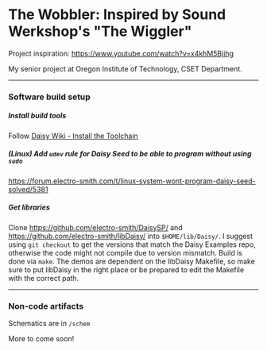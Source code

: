 # The Wobbler: Inspired by Sound Werkshop's "The Wiggler"

Project inspiration: https://www.youtube.com/watch?v=x4khM5Bjihg

My senior project at Oregon Institute of Technology, CSET Department.

----
### Software build setup
##### Install build tools
Follow [Daisy Wiki - Install the Toolchain](https://github.com/electro-smith/DaisyWiki/wiki/1.-Setting-Up-Your-Development-Environment#1-install-the-toolchain)
##### (Linux) Add `udev` rule for Daisy Seed to be able to program without using `sudo`
https://forum.electro-smith.com/t/linux-system-wont-program-daisy-seed-solved/5381
##### Get libraries
Clone https://github.com/electro-smith/DaisySP/ and https://github.com/electro-smith/libDaisy/ into `$HOME/lib/Daisy/`.
I suggest using `git checkout` to get the versions that match the Daisy Examples repo, otherwise the code might not compile due to version mismatch.
Build is done via `make`. The demos are dependent on the libDaisy Makefile, so make sure to put libDaisy in the right place or be prepared to edit the Makefile with the correct path.

---- 

### Non-code artifacts
Schematics are in `/schem`

More to come soon!
